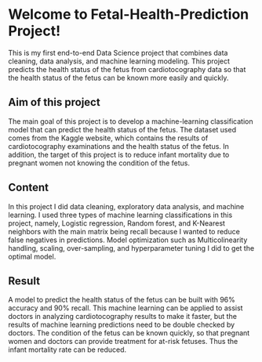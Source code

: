 # Welcome to Fetal-Health-Prediction Project!

This is my first end-to-end Data Science project that combines data cleaning, data analysis, and machine learning modeling. This project predicts the health status of the fetus from cardiotocography data so that the health status of the fetus can be known more easily and quickly.

## Aim of this project

The main goal of this project is to develop a machine-learning classification model that can predict the health status of the fetus. The dataset used comes from the Kaggle website, which contains the results of cardiotocography examinations and the health status of the fetus. In addition, the target of this project is to reduce infant mortality due to pregnant women not knowing the condition of the fetus.

## Content

In this project I did data cleaning, exploratory data analysis, and machine learning. I used three types of machine learning classifications in this project, namely, Logistic regression, Random forest, and K-Nearest neighbors with the main matrix being recall because I wanted to reduce false negatives in predictions. Model optimization such as Multicolinearity handling, scaling, over-sampling, and hyperparameter tuning I did to get the optimal model.

## Result

A model to predict the health status of the fetus can be built with 96% accuracy and 90% recall. This machine learning can be applied to assist doctors in analyzing cardiotocography results to make it faster, but the results of machine learning predictions need to be double checked by doctors.
The condition of the fetus can be known quickly, so that pregnant women and doctors can provide treatment for at-risk fetuses. Thus the infant mortality rate can be reduced.
